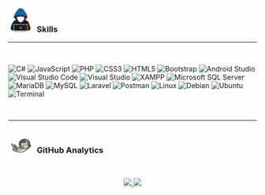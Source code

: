 ### <picture><img src = "https://github.com/0xAbdulKhalid/0xAbdulKhalid/raw/main/assets/mdImages/about_me.gif" width = 50px></picture> &nbsp;Skills
-----

<br>

![C#](https://img.shields.io/badge/C%23%20-%232370ED.svg?style=for-the-badge&logo=c-sharp&logoColor=white)
![JavaScript](https://img.shields.io/badge/JavaScript%20-%23F7DF1E.svg?style=for-the-badge&logo=javascript&logoColor=black)
![PHP](https://img.shields.io/badge/PHP%20-%23635DBD.svg?style=for-the-badge&logo=php&logoColor=white)
![CSS3](https://img.shields.io/badge/CSS3%20-%231572B6.svg?style=for-the-badge&logo=css3&logoColor=white)
![HTML5](https://img.shields.io/badge/HTML5%20-%23E34F26.svg?style=for-the-badge&logo=html5&logoColor=white)
![Bootstrap](https://img.shields.io/badge/Bootstrap%20-%23563D7C.svg?style=for-the-badge&logo=bootstrap&logoColor=white)
![Android Studio](https://img.shields.io/badge/Android%20Studio%20-%2334A853.svg?style=for-the-badge&logo=android-studio&logoColor=white)
![Visual Studio Code](https://img.shields.io/badge/Visual%20Studio%20Code-0078d7.svg?style=for-the-badge&logo=visual-studio-code&logoColor=white)
![Visual Studio](https://img.shields.io/badge/Visual%20Studio-5C2D91.svg?style=for-the-badge&logo=visual-studio&logoColor=white)
![XAMPP](https://img.shields.io/badge/XAMPP-%23FB7A24?style=for-the-badge&logo=xampp&logoColor=white)
![Microsoft SQL Server](https://img.shields.io/badge/Microsoft%20SQL%20Server%20-%23CC2927.svg?style=for-the-badge&logo=microsoft-sql-server&logoColor=white)
![MariaDB](https://img.shields.io/badge/MariaDB-%23003545.svg?style=for-the-badge&logo=mariadb&logoColor=white)
![MySQL](https://img.shields.io/badge/MySQL-%23003545.svg?style=for-the-badge&logo=mysql&logoColor=white)
![Laravel](https://img.shields.io/badge/Laravel-%23FF2D20.svg?style=for-the-badge&logo=laravel&logoColor=white)
![Postman](https://img.shields.io/badge/Postman-%23FF6C37.svg?style=for-the-badge&logo=postman&logoColor=white)
![Linux](https://img.shields.io/badge/Linux-%23FCC624?style=for-the-badge&logo=linux&logoColor=black)
![Debian](https://img.shields.io/badge/Debian-A81D33?style=for-the-badge&logo=debian&logoColor=white)
![Ubuntu](https://img.shields.io/badge/Ubuntu-E95420?style=for-the-badge&logo=ubuntu&logoColor=white)
![Terminal](https://img.shields.io/badge/Terminal-%23054020?style=for-the-badge&logo=gnu-bash&logoColor=white)

<br>

-----
### <picture><img src = "https://raw.githubusercontent.com/dev-akshat/archive/main/images/gifs/others/astro_cat.webp" width = 50px></picture> &nbsp;GitHub Analytics
<br>
<p align="center">
<a href="https://github.com/ClaudioVergara2">
  <img height="180em" src="https://github-readme-stats-eight-theta.vercel.app/api?username=ClaudioVergara2&show_icons=true&theme=algolia&include_all_commits=true&count_private=true"/>
  <img height="180em" src="https://github-readme-stats-eight-theta.vercel.app/api/top-langs/?username=ClaudioVergara2&layout=compact&langs_count=8&theme=algolia"/>
</a>
</p>
